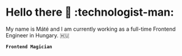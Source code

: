 # Hello there :wave: :technologist-man:

My name is Máté and I am currently working as a full-time Frontend Engineer in Hungary. :hungary:

**`Frontend Magician`**

